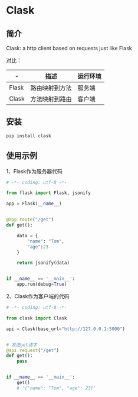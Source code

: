 # Clask

## 简介
Clask: a http client based on requests just like Flask

对比：

| - | 描述 | 运行环境 |
| - | - | - | 
| Flask | 路由映射到方法 | 服务端 |
| Clask | 方法映射到路由 | 客户端 |
 
## 安装
```bash
pip install clask
```

## 使用示例

1、Flask作为服务器代码
```python
# -*- coding: utf-8 -*-

from flask import Flask, jsonify

app = Flask(__name__)


@app.route("/get")
def get():

    data = {
        "name": "Tom",
        "age":23
    }

    return jsonify(data)


if __name__ == '__main__':
    app.run(debug=True)

```

2、Clask作为客户端的代码

```python
# -*- coding: utf-8 -*-

from clask import Clask

api = Clask(base_url="http://127.0.0.1:5000")


# 发送get请求
@api.request("/get")
def get():
    pass


if __name__ == '__main__':
    get()
    # '{"name": "Tom", "age": 23}'
```


